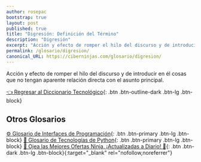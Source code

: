 ```yaml
---
author: rosepac
bootstrap: true
layout: post
published: true
title: "Digresión: Definición del Término"
description: "Digresión"
excerpt: "Acción y efecto de romper el hilo del discurso y de introducir en él cosas que no tengan aparente relación directa con el asunto principal."
permalink: /glosario/digresion/
canonical_URL: https://ciberninjas.com/glosario/digresion/
---
```


Acción y efecto de romper el hilo del discurso y de introducir en él cosas que no tengan aparente relación directa con el asunto principal.

[👈 Regresar al Diccionario Tecnológico](/glosario/){: .btn .btn-outline-dark .btn-lg .btn-block}

## Otros Glosarios

[⚙ Glosario de Interfaces de Programación](/glosario/completo-interfaces-programacion/){: .btn .btn-primary .btn-lg .btn-block}
[🐍 Glosario de Tecnologías de Python](/glosario/completo-tecnologias-python/){: .btn .btn-primary .btn-lg .btn-block}
[🎁 Ojea las Mejores Ofertas Ninja, ¡Actualizadas a Diario! 🛒](https://www.amazon.es/shop/cibercursos){: .btn .btn-dark .btn-lg .btn-block}{:target="_blank" rel="nofollow,noreferrer"}